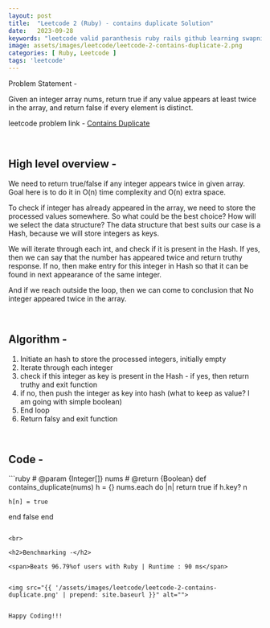 ```yaml
---
layout: post
title:  "Leetcode 2 (Ruby) - contains duplicate Solution"
date:   2023-09-28
keywords: "leetcode valid paranthesis ruby rails github learning swapnil gourshete"
image: assets/images/leetcode/leetcode-2-contains-duplicate-2.png
categories: [ Ruby, Leetcode ]
tags: 'leetcode'
---
```


Problem Statement -

Given an integer array nums, return true if any value appears at least twice in the array, and return false if every element is distinct.

leetcode problem link - <a target="_blank" href="https://leetcode.com/problems/contains_duplicate">Contains Duplicate</a>

<br>

<h2>High level overview -</h2>

We need to return true/false if any integer appears twice in given array. Goal here is to do it in O(n) time complexity and O(n) extra space.

To check if integer has already appeared in the array, we need to store the processed values somewhere. So what could be the best choice? How will we select the data structure?
The data structure that best suits our case is a Hash, because we will store integers as keys.

We will iterate through each int, and check if it is present in the Hash. If yes, then we can say that the number has appeared twice and return truthy response. If no, then make entry for this integer in Hash so that it can be found in next appearance of the same integer.

And if we reach outside the loop, then we can come to conclusion that No integer appeared twice in the array.


<br>

<h2>Algorithm -</h2>

1. Initiate an hash to store the processed integers, initially empty
2. Iterate through each integer
  1. check if this integer as key is present in the Hash
    - if yes, then return truthy and exit function
  2. if no, then push the integer as key into hash (what to keep as value? I am going with simple boolean)
3. End loop
4. Return falsy and exit function

<br>

<h2>Code -</h2>
```ruby
# @param {Integer[]} nums
# @return {Boolean}
def contains_duplicate(nums)
  h = {}
  nums.each do |n|
    return true if h.key? n

    h[n] = true
  end
  false
end
```

<br>

<h2>Benchmarking -</h2>

<span>Beats 96.79%of users with Ruby | Runtime : 90 ms</span>


<img src="{{ '/assets/images/leetcode/leetcode-2-contains-duplicate.png' | prepend: site.baseurl }}" alt="">


Happy Coding!!!